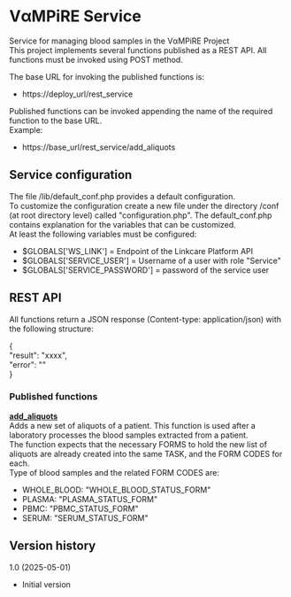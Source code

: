 # VαMPiRE Service
Service for managing blood samples in the VαMPiRE Project<br>
This project implements several functions published as a REST API. All functions must be invoked using POST method.<br>

The base URL for invoking the published functions is:<br>
- https://deploy_url/rest_service<br>

Published functions can be invoked appending the name of the required function to the base URL.<br>
Example:<br>
- https://base_url/rest_service/add_aliquots
  
## Service configuration
The file /lib/default_conf.php provides a default configuration.<br>
To customize the configuration create a new file under the directory /conf (at root directory level) called "configuration.php". The default_conf.php contains explanation for the variables that can be customized.<br>
At least the following variables must be configured:<br>
<ul>
<li>$GLOBALS['WS_LINK'] = Endpoint of the Linkcare Platform API</li>
<li>$GLOBALS['SERVICE_USER'] = Username of a user with role "Service"</li>
<li>$GLOBALS['SERVICE_PASSWORD'] = password of the service user</li>
</ul>
  

## REST API
All functions return a JSON response (Content-type: application/json) with the following structure:<br>

 {<br>
   "result": "xxxx",<br>
   "error": ""<br>
 }<br>

### Published functions
<b><u>add_aliquots</u></b><br>
Adds a new set of aliquots of a patient.
This function is used after a laboratory processes the blood samples extracted from a patient.<br>
The function expects that the necessary FORMS to hold the new list of aliquots are already created into the same TASK, and the FORM CODES for each.<br>
Type of blood samples and the related FORM CODES are:
<ul>
<li>WHOLE_BLOOD: "WHOLE_BLOOD_STATUS_FORM"</li>
<li>PLASMA: "PLASMA_STATUS_FORM"</li>
<li>PBMC: "PBMC_STATUS_FORM"</li>
<li>SERUM: "SERUM_STATUS_FORM"</li>
</ul>

## Version history
1.0 (2025-05-01)
- Initial version
